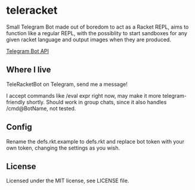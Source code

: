 teleracket
===============
Small Telegram Bot made out of boredom to act as a Racket REPL, aims to function like a regular REPL, with the possiblity to start sandboxes for any given racket language and output images when they are produced.

[Telegram Bot API](https://core.telegram.org/bots/api "Telegram Bot API Link")

Where I live
---------------
TeleRacketBot on Telegram, send me a message!

I accept commands like /eval expr right now, may make it more telegram-friendly shortly.
Should work in group chats, since it also handles /cmd@BotName, not tested.

Config
---------------
Rename the defs.rkt.example to defs.rkt and replace bot token with your own token, changing the settings as you wish.

License
---------------
Licensed under the MIT license, see LICENSE file.